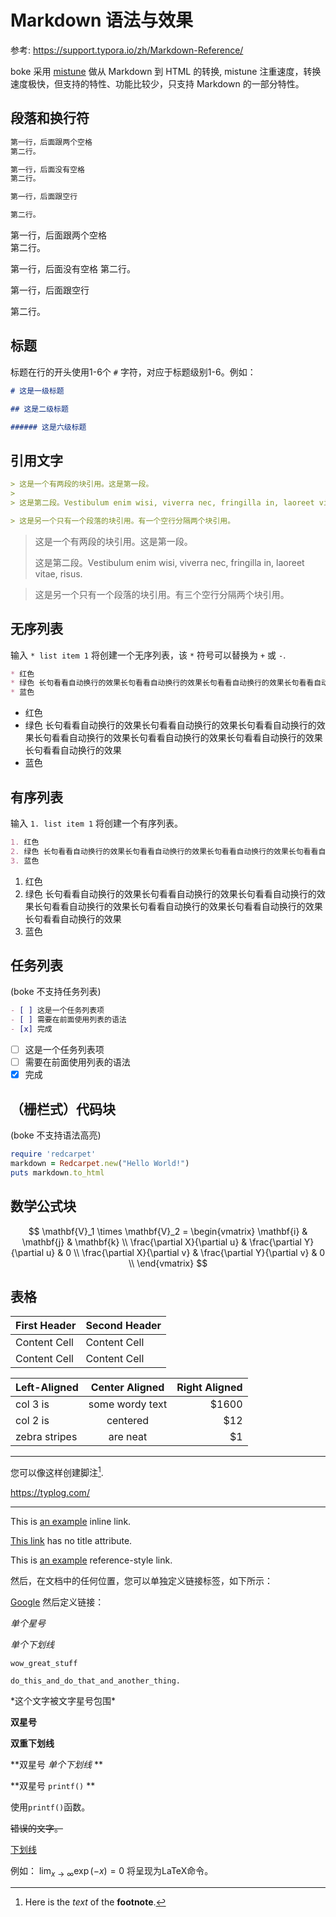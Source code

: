 # Markdown 语法与效果

参考: <https://support.typora.io/zh/Markdown-Reference/>

boke 采用 [mistune](https://github.com/lepture/mistune) 做从 Markdown 到 HTML 的转换, mistune 注重速度，转换速度极快，但支持的特性、功能比较少，只支持 Markdown 的一部分特性。

## 段落和换行符

```md
第一行，后面跟两个空格  
第二行。

第一行，后面没有空格
第二行。

第一行，后面跟空行

第二行。
```

第一行，后面跟两个空格  
第二行。

第一行，后面没有空格
第二行。

第一行，后面跟空行

第二行。

## 标题

标题在行的开头使用1-6个 `#` 字符，对应于标题级别1-6。例如：

```md
# 这是一级标题

## 这是二级标题

###### 这是六级标题
```

## 引用文字

```md
> 这是一个有两段的块引用。这是第一段。
>
> 这是第二段。Vestibulum enim wisi, viverra nec, fringilla in, laoreet vitae, risus.

> 这是另一个只有一个段落的块引用。有一个空行分隔两个块引用。
```

> 这是一个有两段的块引用。这是第一段。
>
> 这是第二段。Vestibulum enim wisi, viverra nec, fringilla in, laoreet vitae, risus.



> 这是另一个只有一个段落的块引用。有三个空行分隔两个块引用。


## 无序列表

输入 `* list item 1` 将创建一个无序列表，该 `*` 符号可以替换为 `+` 或 `-`.

```md
* 红色
* 绿色 长句看看自动换行的效果长句看看自动换行的效果长句看看自动换行的效果长句看看自动换行的效果长句看看自动换行的效果长句看看自动换行的效果长句看看自动换行的效果
* 蓝色
```

* 红色
* 绿色 长句看看自动换行的效果长句看看自动换行的效果长句看看自动换行的效果长句看看自动换行的效果长句看看自动换行的效果长句看看自动换行的效果长句看看自动换行的效果
* 蓝色

## 有序列表

输入 `1. list item 1` 将创建一个有序列表。

```md
1. 红色
2. 绿色 长句看看自动换行的效果长句看看自动换行的效果长句看看自动换行的效果长句看看自动换行的效果长句看看自动换行的效果长句看看自动换行的效果长句看看自动换行的效果
3. 蓝色
```

1. 红色
2. 绿色 长句看看自动换行的效果长句看看自动换行的效果长句看看自动换行的效果长句看看自动换行的效果长句看看自动换行的效果长句看看自动换行的效果长句看看自动换行的效果
3. 蓝色

## 任务列表

(boke 不支持任务列表)

```md
- [ ] 这是一个任务列表项
- [ ] 需要在前面使用列表的语法
- [x] 完成
```

- [ ] 这是一个任务列表项
- [ ] 需要在前面使用列表的语法
- [x] 完成

## （栅栏式）代码块

(boke 不支持语法高亮)

```ruby
require 'redcarpet'
markdown = Redcarpet.new("Hello World!")
puts markdown.to_html
```

## 数学公式块

$$
\mathbf{V}_1 \times \mathbf{V}_2 =  \begin{vmatrix} 
\mathbf{i} & \mathbf{j} & \mathbf{k} \\
\frac{\partial X}{\partial u} &  \frac{\partial Y}{\partial u} & 0 \\
\frac{\partial X}{\partial v} &  \frac{\partial Y}{\partial v} & 0 \\
\end{vmatrix}
$$

## 表格

| First Header  | Second Header |
| ------------- | ------------- |
| Content Cell  | Content Cell  |
| Content Cell  | Content Cell  |


| Left-Aligned  | Center Aligned  | Right Aligned |
| :------------ |:---------------:| -----:|
| col 3 is      | some wordy text | $1600 |
| col 2 is      | centered        |   $12 |
| zebra stripes | are neat        |    $1 |

------

您可以像这样创建脚注[^footnote].

[^footnote]: Here is the *text* of the **footnote**.

<https://typlog.com/>

******


This is [an example](http://example.com/ "Title") inline link.

[This link](http://example.net/) has no title attribute.

This is [an example][id] reference-style link.

然后，在文档中的任何位置，您可以单独定义链接标签，如下所示：

[id]: http://example.com/  "Optional Title Here"

[Google][]
然后定义链接：

[Google]: http://google.com/

*单个星号*

_单个下划线_


    wow_great_stuff
    
    do_this_and_do_that_and_another_thing.

\*这个文字被文字星号包围\*


**双星号**

__双重下划线__

**双星号 _单个下划线_ **

**双星号 `printf()` **

使用`printf()`函数。

~~错误的文字。~~ 

<u>下划线</u> 

例如： $\lim_{x \to \infty} \exp(-x) = 0$ 将呈现为LaTeX命令。



